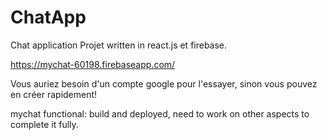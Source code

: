 # ChatApp
Chat application Projet written in react.js et firebase.

https://mychat-60198.firebaseapp.com/

Vous auriez besoin d'un compte google pour l'essayer, sinon vous pouvez en créer rapidement!

mychat functional: build and deployed, need to work on other aspects to complete it fully.
